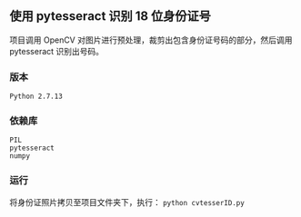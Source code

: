 ## 使用 pytesseract 识别 18 位身份证号

项目调用 OpenCV 对图片进行预处理，裁剪出包含身份证号码的部分，然后调用 pytesseract 识别出号码。

### 版本
`Python 2.7.13`  

### 依赖库
```
PIL
pytesseract
numpy
```

### 运行

将身份证照片拷贝至项目文件夹下，执行：
`python cvtesserID.py`
